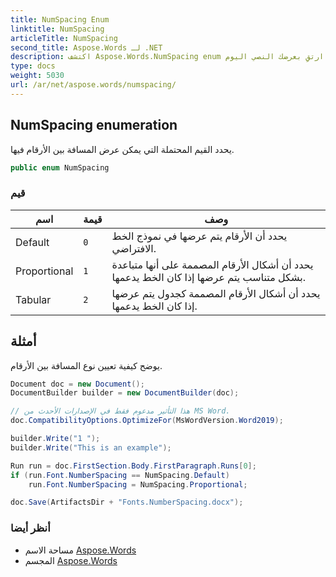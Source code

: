 ```yaml
---
title: NumSpacing Enum
linktitle: NumSpacing
articleTitle: NumSpacing
second_title: Aspose.Words لـ .NET
description: اكتشف Aspose.Words.NumSpacing enum لتخصيص المسافات بين الأرقام لتحسين تنسيق المستندات. ارتقِ بعرضك النصي اليوم!
type: docs
weight: 5030
url: /ar/net/aspose.words/numspacing/
---
```

## NumSpacing enumeration

يحدد القيم المحتملة التي يمكن عرض المسافة بين الأرقام فيها.

```csharp
public enum NumSpacing
```

### قيم

| اسم | قيمة | وصف |
| --- | --- | --- |
| Default | `0` | يحدد أن الأرقام يتم عرضها في نموذج الخط الافتراضي. |
| Proportional | `1` | يحدد أن أشكال الأرقام المصممة على أنها متباعدة بشكل متناسب يتم عرضها إذا كان الخط يدعمها. |
| Tabular | `2` | يحدد أن أشكال الأرقام المصممة كجدول يتم عرضها إذا كان الخط يدعمها. |

## أمثلة

يوضح كيفية تعيين نوع المسافة بين الأرقام.

```csharp
Document doc = new Document();
DocumentBuilder builder = new DocumentBuilder(doc);

// هذا التأثير مدعوم فقط في الإصدارات الأحدث من MS Word.
doc.CompatibilityOptions.OptimizeFor(MsWordVersion.Word2019);

builder.Write("1 ");
builder.Write("This is an example");

Run run = doc.FirstSection.Body.FirstParagraph.Runs[0];
if (run.Font.NumberSpacing == NumSpacing.Default)
    run.Font.NumberSpacing = NumSpacing.Proportional;

doc.Save(ArtifactsDir + "Fonts.NumberSpacing.docx");
```

### أنظر أيضا

* مساحة الاسم [Aspose.Words](../../aspose.words/)
* المجسم [Aspose.Words](../../)

